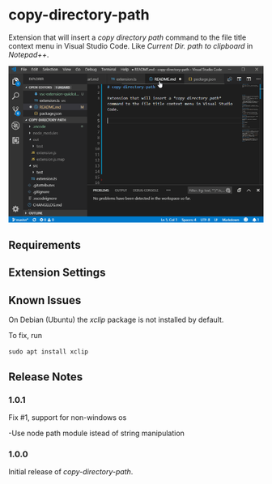 # copy-directory-path 

Extension that will insert a *copy directory path* command to the file title context menu in Visual Studio Code. 
Like *Current Dir. path to clipboard* in _Notepad++_.

![Plugin usage](img/usage.gif)


## Requirements


## Extension Settings


## Known Issues
On Debian (Ubuntu) the _xclip_ package is not installed by default.

To fix, run

`sudo apt install xclip`

## Release Notes

### 1.0.1
Fix #1, support for non-windows os 

-Use node path module istead of string manipulation

### 1.0.0

Initial release of *copy-directory-path*.
